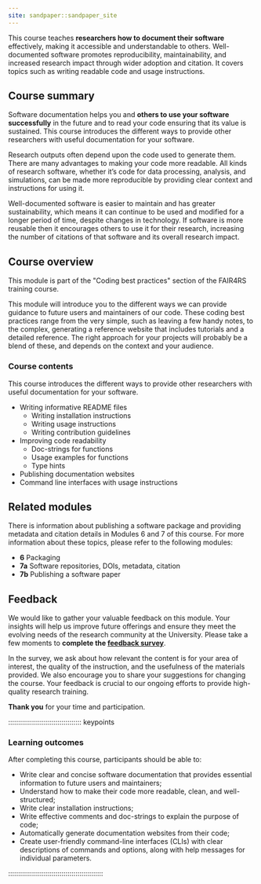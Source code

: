 ```yaml
---
site: sandpaper::sandpaper_site
---
```


This course teaches **researchers how to document their software** effectively, making it accessible and understandable to others.
Well-documented software promotes reproducibility, maintainability, and increased research impact through wider adoption and citation.
It covers topics such as writing readable code and usage instructions.


## Course summary

Software documentation helps you and **others to use your software successfully** in the future and to read your code ensuring that its value is sustained. This course introduces the different ways to provide other researchers with useful documentation for your software.

Research outputs often depend upon the code used to generate them. There are many advantages to making your code more readable. All kinds of research software, whether it’s code for data processing, analysis, and simulations, can be made more reproducible by providing clear context and instructions for using it.

Well-documented software is easier to maintain and has greater sustainability, which means it can continue to be used and modified for a longer period of time, despite changes in technology. If software is more reusable then it encourages others to use it for their research, increasing the number of citations of that software and its overall research impact.

## Course overview

This module is part of the "Coding best practices" section of the FAIR4RS training course.

This module will introduce you to the different ways we can provide guidance to future users and maintainers of our code. These coding best practices range from the very simple, such as leaving a few handy notes, to the complex, generating a reference website that includes tutorials and a detailed reference. The right approach for your projects will probably be a blend of these, and depends on the context and your audience.

### Course contents

This course introduces the different ways to provide other researchers with useful documentation for your software.

- Writing informative README files
  * Writing installation instructions
  * Writing usage instructions
  * Writing contribution guidelines
- Improving code readability
  * Doc-strings for functions
  * Usage examples for functions
  * Type hints
- Publishing documentation websites
- Command line interfaces with usage instructions

## Related modules

There is information about publishing a software package and providing metadata and citation details in Modules 6 and 7 of this course.
For more information about these topics, please refer to the following modules:

- **6** Packaging 
- **7a** Software repositories, DOIs, metadata, citation
- **7b** Publishing a software paper

## Feedback

We would like to gather your valuable feedback on this module. Your insights will help us improve future offerings and ensure they meet the evolving needs of the research community at the University. Please take a few moments to **complete the [feedback survey](https://forms.gle/Ap3YTFMnoj8xHn8J9)**.

In the survey, we ask about how relevant the content is for your area of interest, the quality of the instruction, and the usefulness of the materials provided. We also encourage you to share your suggestions for changing the course. Your feedback is crucial to our ongoing efforts to provide high-quality research training.

**Thank you** for your time and participation.

::::::::::::::::::::::::::::::::::::: keypoints 

### Learning outcomes

After completing this course, participants should be able to:

- Write clear and concise software documentation that provides essential information to future users and maintainers;
- Understand how to make their code more readable, clean, and well-structured;
- Write clear installation instructions;
- Write effective comments and doc-strings to explain the purpose of code;
- Automatically generate documentation websites from their code;
- Create user-friendly command-line interfaces (CLIs) with clear descriptions of commands and options, along with help messages for individual parameters.

::::::::::::::::::::::::::::::::::::::::::::::::

[workbench]: https://carpentries.github.io/sandpaper-docs
